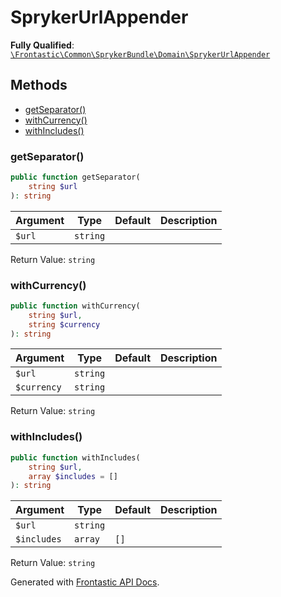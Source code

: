 #  SprykerUrlAppender

**Fully Qualified**: [`\Frontastic\Common\SprykerBundle\Domain\SprykerUrlAppender`](../../../../src/php/SprykerBundle/Domain/SprykerUrlAppender.php)

## Methods

* [getSeparator()](#getseparator)
* [withCurrency()](#withcurrency)
* [withIncludes()](#withincludes)

### getSeparator()

```php
public function getSeparator(
    string $url
): string
```

Argument|Type|Default|Description
--------|----|-------|-----------
`$url`|`string`||

Return Value: `string`

### withCurrency()

```php
public function withCurrency(
    string $url,
    string $currency
): string
```

Argument|Type|Default|Description
--------|----|-------|-----------
`$url`|`string`||
`$currency`|`string`||

Return Value: `string`

### withIncludes()

```php
public function withIncludes(
    string $url,
    array $includes = []
): string
```

Argument|Type|Default|Description
--------|----|-------|-----------
`$url`|`string`||
`$includes`|`array`|`[]`|

Return Value: `string`

Generated with [Frontastic API Docs](https://github.com/FrontasticGmbH/apidocs).
